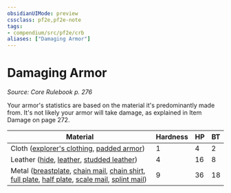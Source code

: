 ```yaml
---
obsidianUIMode: preview
cssclass: pf2e,pf2e-note
tags:
- compendium/src/pf2e/crb
aliases: ["Damaging Armor"]
---
```

# Damaging Armor  
*Source: Core Rulebook p. 276*  

Your armor's statistics are based on the material it's predominantly made from. It's not likely your armor will take damage, as explained in Item Damage on page 272.

| Material | Hardness | HP | BT |
|----------|----------|----|----|
| Cloth ([explorer's clothing](explorers-clothing.md), [padded armor](padded-armor.md)) | 1 | 4 | 2 |
| Leather ([hide](Reference/Compendium/Equipment/Items/hide.md), [leather](leather.md), [studded leather](studded-leather.md)) | 4 | 16 | 8 |
| Metal ([breastplate](breastplate.md), [chain mail](chain-mail.md), [chain shirt](chain-shirt.md), [full plate](full-plate.md), [half plate](half-plate.md), [scale mail](scale-mail.md), [splint mail](splint-mail.md)) | 9 | 36 | 18 |